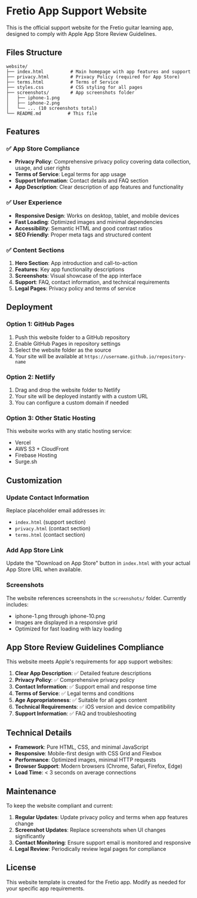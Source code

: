 # Fretio App Support Website

This is the official support website for the Fretio guitar learning app, designed to comply with Apple App Store Review Guidelines.

## Files Structure

```
website/
├── index.html          # Main homepage with app features and support
├── privacy.html        # Privacy Policy (required for App Store)
├── terms.html          # Terms of Service
├── styles.css          # CSS styling for all pages
├── screenshots/        # App screenshots folder
│   ├── iphone-1.png
│   ├── iphone-2.png
│   └── ... (10 screenshots total)
└── README.md          # This file
```

## Features

### ✅ App Store Compliance
- **Privacy Policy**: Comprehensive privacy policy covering data collection, usage, and user rights
- **Terms of Service**: Legal terms for app usage
- **Support Information**: Contact details and FAQ section
- **App Description**: Clear description of app features and functionality

### ✅ User Experience
- **Responsive Design**: Works on desktop, tablet, and mobile devices
- **Fast Loading**: Optimized images and minimal dependencies
- **Accessibility**: Semantic HTML and good contrast ratios
- **SEO Friendly**: Proper meta tags and structured content

### ✅ Content Sections
1. **Hero Section**: App introduction and call-to-action
2. **Features**: Key app functionality descriptions
3. **Screenshots**: Visual showcase of the app interface
4. **Support**: FAQ, contact information, and technical requirements
5. **Legal Pages**: Privacy policy and terms of service

## Deployment

### Option 1: GitHub Pages
1. Push this website folder to a GitHub repository
2. Enable GitHub Pages in repository settings
3. Select the website folder as the source
4. Your site will be available at `https://username.github.io/repository-name`

### Option 2: Netlify
1. Drag and drop the website folder to Netlify
2. Your site will be deployed instantly with a custom URL
3. You can configure a custom domain if needed

### Option 3: Other Static Hosting
This website works with any static hosting service:
- Vercel
- AWS S3 + CloudFront
- Firebase Hosting
- Surge.sh

## Customization

### Update Contact Information
Replace placeholder email addresses in:
- `index.html` (support section)
- `privacy.html` (contact section)
- `terms.html` (contact section)

### Add App Store Link
Update the "Download on App Store" button in `index.html` with your actual App Store URL when available.

### Screenshots
The website references screenshots in the `screenshots/` folder. Currently includes:
- iphone-1.png through iphone-10.png
- Images are displayed in a responsive grid
- Optimized for fast loading with lazy loading

## App Store Review Guidelines Compliance

This website meets Apple's requirements for app support websites:

1. **Clear App Description**: ✅ Detailed feature descriptions
2. **Privacy Policy**: ✅ Comprehensive privacy policy
3. **Contact Information**: ✅ Support email and response time
4. **Terms of Service**: ✅ Legal terms and conditions
5. **Age Appropriateness**: ✅ Suitable for all ages content
6. **Technical Requirements**: ✅ iOS version and device compatibility
7. **Support Information**: ✅ FAQ and troubleshooting

## Technical Details

- **Framework**: Pure HTML, CSS, and minimal JavaScript
- **Responsive**: Mobile-first design with CSS Grid and Flexbox
- **Performance**: Optimized images, minimal HTTP requests
- **Browser Support**: Modern browsers (Chrome, Safari, Firefox, Edge)
- **Load Time**: < 3 seconds on average connections

## Maintenance

To keep the website compliant and current:

1. **Regular Updates**: Update privacy policy and terms when app features change
2. **Screenshot Updates**: Replace screenshots when UI changes significantly  
3. **Contact Monitoring**: Ensure support email is monitored and responsive
4. **Legal Review**: Periodically review legal pages for compliance

## License

This website template is created for the Fretio app. Modify as needed for your specific app requirements.